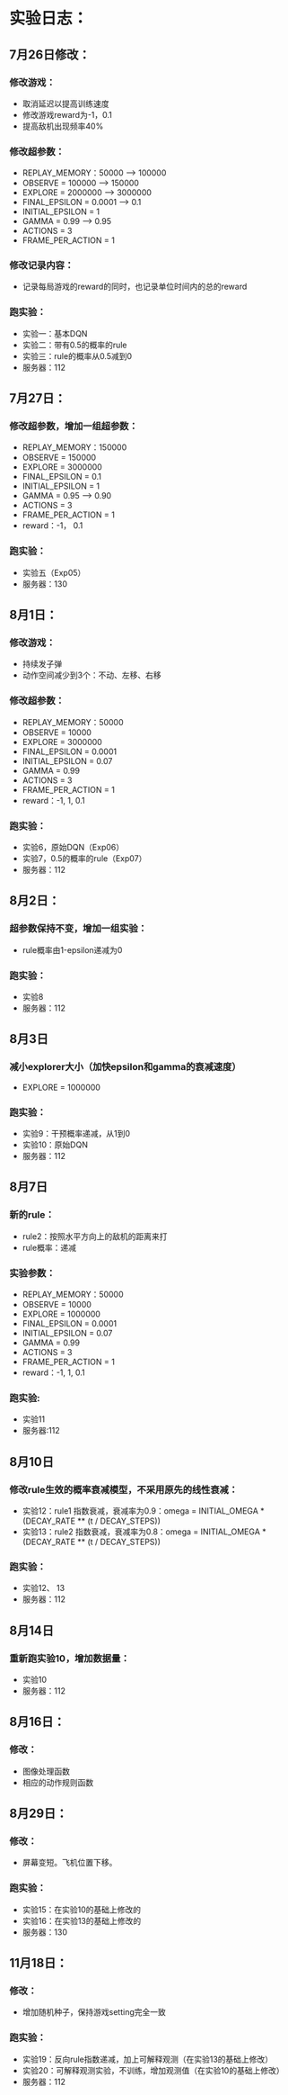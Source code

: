# 实验日志：
## 7月26日修改：
### 修改游戏：
* 取消延迟以提高训练速度
* 修改游戏reward为-1，0.1
* 提高敌机出现频率40%
### 修改超参数：
* REPLAY_MEMORY：50000 --> 100000
* OBSERVE = 100000 --> 150000
* EXPLORE = 2000000 --> 3000000
* FINAL_EPSILON = 0.0001 --> 0.1
* INITIAL_EPSILON = 1
* GAMMA = 0.99 --> 0.95
* ACTIONS = 3
* FRAME_PER_ACTION = 1
### 修改记录内容：
* 记录每局游戏的reward的同时，也记录单位时间内的总的reward
### 跑实验：
* 实验一：基本DQN
* 实验二：带有0.5的概率的rule
* 实验三：rule的概率从0.5减到0
* 服务器：112
## 7月27日：
### 修改超参数，增加一组超参数：
* REPLAY_MEMORY：150000
* OBSERVE = 150000
* EXPLORE = 3000000
* FINAL_EPSILON = 0.1
* INITIAL_EPSILON = 1
* GAMMA = 0.95 --> 0.90
* ACTIONS = 3
* FRAME_PER_ACTION = 1
* reward：-1， 0.1
### 跑实验：
* 实验五（Exp05）
* 服务器：130
## 8月1日：
### 修改游戏：
* 持续发子弹
* 动作空间减少到3个：不动、左移、右移
### 修改超参数：
* REPLAY_MEMORY：50000
* OBSERVE = 10000
* EXPLORE = 3000000
* FINAL_EPSILON = 0.0001
* INITIAL_EPSILON = 0.07
* GAMMA = 0.99
* ACTIONS = 3
* FRAME_PER_ACTION = 1
* reward：-1, 1, 0.1
### 跑实验：
* 实验6，原始DQN（Exp06）
* 实验7，0.5的概率的rule（Exp07）
* 服务器：112
## 8月2日：
### 超参数保持不变，增加一组实验：
* rule概率由1-epsilon递减为0
### 跑实验：
* 实验8
* 服务器：112

## 8月3日
### 减小explorer大小（加快epsilon和gamma的衰减速度）
* EXPLORE = 1000000
### 跑实验：
* 实验9：干预概率递减，从1到0
* 实验10：原始DQN
* 服务器：112

## 8月7日
### 新的rule：
* rule2：按照水平方向上的敌机的距离来打
* rule概率：递减
### 实验参数：
* REPLAY_MEMORY：50000
* OBSERVE = 10000
* EXPLORE = 1000000
* FINAL_EPSILON = 0.0001
* INITIAL_EPSILON = 0.07
* GAMMA = 0.99
* ACTIONS = 3
* FRAME_PER_ACTION = 1
* reward：-1, 1, 0.1
### 跑实验:
* 实验11
* 服务器:112

## 8月10日
### 修改rule生效的概率衰减模型，不采用原先的线性衰减：
* 实验12：rule1 指数衰减，衰减率为0.9：omega = INITIAL_OMEGA * (DECAY_RATE ** (t / DECAY_STEPS))
* 实验13：rule2 指数衰减，衰减率为0.8：omega = INITIAL_OMEGA * (DECAY_RATE ** (t / DECAY_STEPS))
### 跑实验：
* 实验12、 13
* 服务器：112

## 8月14日
### 重新跑实验10，增加数据量：
* 实验10
* 服务器：112

## 8月16日：
### 修改：
* 图像处理函数
* 相应的动作规则函数

## 8月29日：
### 修改：
* 屏幕变短。飞机位置下移。
### 跑实验：
* 实验15：在实验10的基础上修改的
* 实验16：在实验13的基础上修改的
* 服务器：130

## 11月18日：
### 修改：
* 增加随机种子，保持游戏setting完全一致
### 跑实验：
* 实验19：反向rule指数递减，加上可解释观测（在实验13的基础上修改）
* 实验20：可解释观测实验，不训练，增加观测值（在实验10的基础上修改）
* 服务器：112
